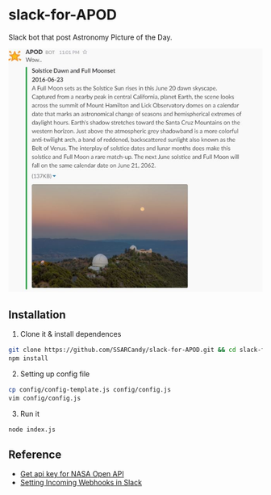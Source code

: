 # slack-for-APOD
Slack bot that post Astronomy Picture of the Day.

![](./demo.jpg)

## Installation

1. Clone it & install dependences
```bash
git clone https://github.com/SSARCandy/slack-for-APOD.git && cd slack-for-APOD
npm install
```
2. Setting up config file
```bash
cp config/config-template.js config/config.js
vim config/config.js
```
3. Run it
```bash
node index.js
```


## Reference
- [Get api key for NASA Open API](https://api.nasa.gov/index.html#apply-for-an-api-key)
- [Setting Incoming Webhooks in Slack](https://slack.com/apps/A0F7XDUAZ-incoming-webhooks)
